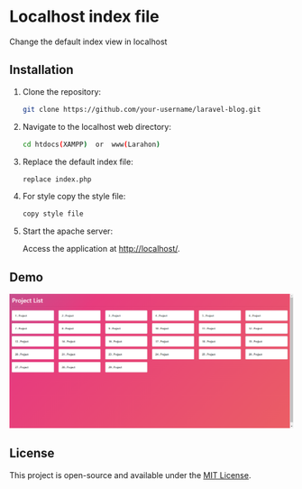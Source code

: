 # Localhost index file 

Change the default index view in localhost

## Installation

1. Clone the repository:

   ```bash
   git clone https://github.com/your-username/laravel-blog.git
   ```

2. Navigate to the localhost web directory:

   ```bash
   cd htdocs(XAMPP)  or  www(Larahon)
   ```

3. Replace the default index file:

   ```bash
   replace index.php 
   ```
4. For style copy the style file:

   ```bash
   copy style file 
   ```

5. Start the apache server:

     Access the application at [http://localhost/](http://localhost/).

## Demo

![App Screenshot](./image.png)


## License

This project is open-source and available under the [MIT License](LICENSE).
